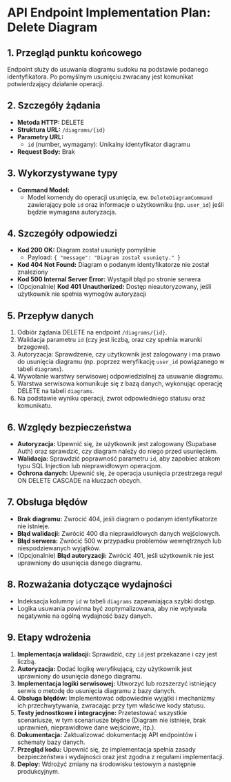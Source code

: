 # API Endpoint Implementation Plan: Delete Diagram

## 1. Przegląd punktu końcowego

Endpoint służy do usuwania diagramu sudoku na podstawie podanego identyfikatora. Po pomyślnym usunięciu zwracany jest komunikat potwierdzający działanie operacji.

## 2. Szczegóły żądania

- **Metoda HTTP:** DELETE
- **Struktura URL:** `/diagrams/{id}`
- **Parametry URL:**
  - `id` (number, wymagany): Unikalny identyfikator diagramu
- **Request Body:** Brak

## 3. Wykorzystywane typy

- **Command Model:**
  - Model komendy do operacji usunięcia, ew. `DeleteDiagramCommand` zawierający pole `id` oraz informacje o użytkowniku (np. `user_id`) jeśli będzie wymagana autoryzacja.

## 4. Szczegóły odpowiedzi

- **Kod 200 OK:** Diagram został usunięty pomyślnie
  - Payload: `{ "message": "Diagram został usunięty." }`
- **Kod 404 Not Found:** Diagram o podanym identyfikatorze nie został znaleziony
- **Kod 500 Internal Server Error:** Wystąpił błąd po stronie serwera
- (Opcjonalnie) **Kod 401 Unauthorized:** Dostęp nieautoryzowany, jeśli użytkownik nie spełnia wymogów autoryzacji

## 5. Przepływ danych

1. Odbiór żądania DELETE na endpoint `/diagrams/{id}`.
2. Walidacja parametru `id` (czy jest liczbą, oraz czy spełnia warunki brzegowe).
3. Autoryzacja: Sprawdzenie, czy użytkownik jest zalogowany i ma prawo do usunięcia diagramu (np. poprzez weryfikację `user_id` powiązanego w tabeli `diagrams`).
4. Wywołanie warstwy serwisowej odpowiedzialnej za usuwanie diagramu.
5. Warstwa serwisowa komunikuje się z bazą danych, wykonując operację DELETE na tabeli `diagrams`.
6. Na podstawie wyniku operacji, zwrot odpowiedniego statusu oraz komunikatu.

## 6. Względy bezpieczeństwa

- **Autoryzacja:** Upewnić się, że użytkownik jest zalogowany (Supabase Auth) oraz sprawdzić, czy diagram należy do niego przed usunięciem.
- **Walidacja:** Sprawdzić poprawność parametru `id`, aby zapobiec atakom typu SQL Injection lub nieprawidłowym operacjom.
- **Ochrona danych:** Upewnić się, że operacja usunięcia przestrzega reguł ON DELETE CASCADE na kluczach obcych.

## 7. Obsługa błędów

- **Brak diagramu:** Zwrócić 404, jeśli diagram o podanym identyfikatorze nie istnieje.
- **Błąd walidacji:** Zwrócić 400 dla nieprawidłowych danych wejściowych.
- **Błąd serwera:** Zwrócić 500 w przypadku problemów wewnętrznych lub niespodziewanych wyjątków.
- (Opcjonalnie) **Błąd autoryzacji:** Zwrócić 401, jeśli użytkownik nie jest uprawniony do usunięcia danego diagramu.

## 8. Rozważania dotyczące wydajności

- Indeksacja kolumny `id` w tabeli `diagrams` zapewniająca szybki dostęp.
- Logika usuwania powinna być zoptymalizowana, aby nie wpływała negatywnie na ogólną wydajność bazy danych.

## 9. Etapy wdrożenia

1. **Implementacja walidacji:** Sprawdzić, czy `id` jest przekazane i czy jest liczbą.
2. **Autoryzacja:** Dodać logikę weryfikującą, czy użytkownik jest uprawniony do usunięcia danego diagramu.
3. **Implementacja logiki serwisowej:** Utworzyć lub rozszerzyć istniejący serwis o metodę do usunięcia diagramu z bazy danych.
4. **Obsługa błędów:** Implementować odpowiednie wyjątki i mechanizmy ich przechwytywania, zwracając przy tym właściwe kody statusu.
5. **Testy jednostkowe i integracyjne:** Przetestować wszystkie scenariusze, w tym scenariusze błędne (Diagram nie istnieje, brak uprawnień, nieprawidłowe dane wejściowe, itp.).
6. **Dokumentacja:** Zaktualizować dokumentację API endpointów i schematy bazy danych.
7. **Przegląd kodu:** Upewnić się, że implementacja spełnia zasady bezpieczeństwa i wydajności oraz jest zgodna z regułami implementacji.
8. **Deploy:** Wdrożyć zmiany na środowisku testowym a następnie produkcyjnym.
